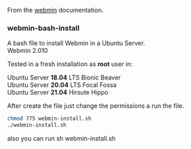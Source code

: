 From the [webmin](https://www.webmin.com/deb.html) documentation.

### webmin-bash-install

A bash file to install Webmin in a Ubuntu Server.<br>
Webmin 2.010

Tested in a fresh installation as __root__ user in:

Ubuntu Server __18.04__ LTS Bionic Beaver<br>
Ubuntu Server __20.04__ LTS Focal Fossa<br>
Ubuntu Server __21.04__ Hirsute Hippo<br>

After create the file just change the permissions a run the file.

```bash
chmod 775 webmin-install.sh
./webmin-install.sh
```
also you can run sh webmin-install.sh
